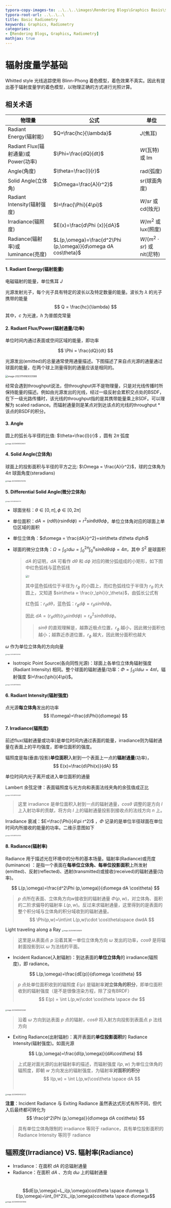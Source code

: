```yaml
---
typora-copy-images-to: ..\..\..\images\Rendering Blogs\Graphics Basis\${filename}.assets
typora-root-url: ..\..\..\
title: Basic Radiometry
keywords: Graphics, Radiometry
categories:
- [Rendering Blogs, Graphics, Radiometry]
mathjax: true
---
```




#                                                                                                                                                                                                                                                                                                                                                                                                                                                                                                                                                                                                                                                                                                                                                                                                                                                                                                                                                                                                                                                                                                                                                                                                                                                                                                                                                                                                                                                                                                                                                                                                                                                                                                                                                                                                                                                                                                                                                                                                                                                                                                                                                                                                       辐射度量学基础 

Whitted style 光线追踪使用 Blinn-Phong 着色模型，着色效果不真实。因此有提出基于辐射度量学的着色模型，以物理正确的方式进行光照计算。

## 相关术语

| 物理量                              | 公式                                                         | 单位                           |
| ----------------------------------- | ------------------------------------------------------------ | ------------------------------ |
| Radiant Energy(辐射能)              | $Q=\frac{hc}{\lambda}$                                       | $J$(焦耳)                      |
| Radiant Flux(辐射通量)或Power(功率) | $\Phi=\frac{dQ}{dt}$                                         | $W$(瓦特) 或 lm                |
| Angle(角度)                         | $\theta=\frac{l}{r}$                                         | rad(弧度)                      |
| Solid Angle(立体角)                 | $\Omega=\frac{A}{r^2}$                                       | sr(球面角度)                   |
| Radiant Intensity(辐射强度)         | $I=\frac{\Phi}{4\pi}$                                        | $W/sr$ 或 cd(烛光)             |
| Irradiance(辐照度)                  | $E(x)=\frac{d\Phi (x)}{dA}$                                  | $W/m^2$ 或 lux(照度)           |
| Radiance(辐射率)或luminance(亮度)   | $L(p,\omega)=\frac{d^2\Phi (p,\omega)}{d\omega dA cos\theta}$ | $W/(m^2\cdot sr)$ 或 nit(尼特) |

#### 1. Radiant Energy(辐射能量)

电磁辐射的能量，单位焦耳 $J$

光源发射光子，每个光子具有特定的波长以及特定数量的能量。波长为 $\lambda$ 的光子携带的能量
$$
Q = \frac{hc}{\lambda}
$$
其中，$c$ 为光速，$h$ 为普朗克常量

#### 2. Radiant Flux/Power(辐射通量/功率)

单位时间内通过表面或空间区域的能量，即功率

$$
\Phi = \frac{dQ}{dt}
$$

光源发出(emitted)的总量通常使用通量描述。下图描述了来自点光源的通量通过球面的能量，在两个球上测量得到的通量应该是相同的。

 <img src="/images/Rendering Blogs/Graphics Basis/Basic Radiometry.assets/image-20231114163033588.png" alt="image-20231114163033588" style="zoom: 50%;" />

经常会遇到throughput说法，但throughput并不是物理量，只是对光线传播时所保持能量的描述。例如由光源发出的光线，经过一级反射会累积交点处的BSDF，在下一级光路传播时，该光线的throughput指的是其携带能量乘上BSDF。可以理解为 scaled radiance。而辐射通量则是某点对到达该点的光线的throughput * 该点的BSDF的积分。

#### 3. Angle

圆上的弧长与半径的比值: $\theta=\frac{l}{r}$ ，圆有 $2\pi$ 弧度

<img src="/images/Rendering Blogs/Graphics Basis/Basic Radiometry.assets/image-20210418105514511.png" alt="image-20210418105514511" style="zoom:33%;" />

#### 4. Solid Angle(立体角)

球面上的投影面积与半径的平方之比: $\Omega = \frac{A}{r^2}$，球的立体角为 $4\pi$ 球面角度(steradians)

<img src="/images/Rendering Blogs/Graphics Basis/Basic Radiometry.assets/image-20210418105703119.png" alt="image-20210418105703119" style="zoom:33%;" />

#### 5. Differential Solid Angle(微分立体角)

<img src="/images/Rendering Blogs/Graphics Basis/Basic Radiometry.assets/image-20210418105937707.png" alt="image-20210418105937707" style="zoom: 25%;" />

- 球面坐标：$\theta\in[0,\pi],\phi\in[0,2\pi]$

- 单位面积：$dA=(rd\theta)(rsin\theta d\phi)=r^2sin\theta d\theta d\phi$，单位立体角对应的球面上单位区域的面积

- 单位立体角：$d\omega = \frac{dA}{r^2}=sin\theta d\theta d\phi$

- 球面的微分立体角：$\Omega=\int_{S^2}d\omega=\int_0^{2\pi}\int_0^{\pi}sin\theta d\theta d\phi=4\pi$，其中 $S^2$ 是球面积

  > $dA$ 的证明，$dA$ 可看作 $d\theta$ 和 $d\phi$ 对应的微分弧组成的小矩形，如下图中红色弧线与蓝色弧线
  >
  > <img src="/images/Rendering Blogs/Graphics Basis/Basic Radiometry.assets/2.PNG" alt="2" style="zoom: 50%;" />
  >
  > 其中蓝色弧线位于半径为 $r_\phi$ 的小圆上，而红色弧线位于半径为 $r_\theta$ 的大圆上，又知道 $sin\theta = \frac{r_\phi}{r_\theta}$，由弧长公式有
  >
  > 红色弧：$r_\theta d\theta$，蓝色弧：$r_\phi d\phi=r_\theta sin\theta d\phi$。
  >
  > 因此 $dA=(r_\theta d\theta)(r_\theta sin\theta d\phi)=r_\theta^2sin\theta d\theta d\phi$。
  >
  > > $sin\theta$ 的直观理解是，越靠近极点位置，$r_\phi$ 越小，因此微分面积也越小；越靠近赤道位置，$r_\phi$ 越大，因此微分面积也越大

$\omega$ 作为单位立体角的方向向量

<img src="/images/Rendering Blogs/Graphics Basis/Basic Radiometry.assets/image-20210418111221992.png" alt="image-20210418111221992" style="zoom:25%;" />

- Isotropic Point Source(各向同性光源)：球面上各单位立体角辐射强度 (Radiant Intensity) 相同。整个球面的辐射通量/功率：$\Phi=\int_{S^2}Id\omega=4\pi I$，辐射强度 $I=\frac{\phi}{4\pi}$。

<img src="/images/Rendering Blogs/Graphics Basis/Basic Radiometry.assets/image-20210418111805822.png" alt="image-20210418111805822" style="zoom:25%;" />

#### 6. Radiant Intensity(辐射强度)

点光源**每立体角**发出的功率
$$
I(\omega)=\frac{d\Phi}{d\omega}
$$


#### 7. Irradiance(辐照度)<a name="7. Irradiance(辐照度)"></a>

前述flux(辐射通量或功率)是单位时间内通过表面的能量，irradiance则为辐射通量在表面上的平均强度，即单位面积的强度。

辐照度是每(垂直/投影)**单位面积**入射到一个表面上一点的**辐射通量**(功率)，
$$
E(x)=\frac{d\Phi(x)}{dA}
$$


单位时间内光子离开或进入单位面积的通量

Lambert 余弦定律：表面辐照度与光方向和表面法线夹角的余弦值成正比

<img src="/images/Rendering Blogs/Graphics Basis/Basic Radiometry.assets/image-20210418113052481.png" alt="image-20210418113052481" style="zoom:25%;" />

> 这里 irradiance 是单位面积入射到一点的辐射通量，$cos\theta$ 调整的是方向 $l$ 上入射功率的贡献，将方向 $l$ 上的辐射通量投影到接收点的法线方向 $n$ 上。

Irradiance 衰减：$E=\frac{\Phi}{4\pi r^2}$ ，$\Phi$ 记录的是单位半径球面在单位时间内所接收的能量的功率。二维示意图如下

<img src="/images/Rendering Blogs/Graphics Basis/Basic Radiometry.assets/image-20210418113447525.png" alt="image-20210418113447525" style="zoom:25%;" />



#### 8. Radiance(辐射率)

Radiance 用于描述光在环境中的分布的基本场量。辐射率(Radiance)或亮度(luminance) ：是指一个表面在**每单位立体角、每单位投影面积**上所发射(emitted)、反射(reflected)、透射(transmitted)或接收(received)的辐射通量(功率)。

$$
L(p,\omega)=\frac{d^2\Phi (p,\omega)}{d\omega dA \cos\theta}
$$
> $p$ 点所在表面、立体角方向$w$接收到的辐射通量 $\Phi(p,w)$，对立体角、面积的二阶求偏导的辐射率 $L(p,w)$。反过来求辐射通量，这里得到的是表面的整个积分域与立体角的积分域收到的辐射通量。
> $$
> \Phi(p,w)=\int\int L(p,w)\cdot \cos\theta\space dwdA
> $$
> 

Light traveling along a Ray                  <img src="/images/Rendering Blogs/Graphics Basis/Basic Radiometry.assets/image-20210418113916011.png" alt="image-20210418113916011" style="zoom: 33%;" />

> 这里是从表面点 $p$ 沿着其某一单位立体角方向 $\omega$ 发出的功率，$cos\theta$ 是将辐射面投影到以 $\omega$ 为法线的平面。

- Incident Radiance(入射辐射)：到达表面的**单位立体角**的 irradiance(辐照度)，即 radiance。

$$
L(p,\omega)=\frac{dE(p)}{d\omega \cos\theta}
$$

> $p$ 点处单位面积收到的辐照度 $E(p)$ 是辐射率**对立体角的积分**，即单位面积收到的辐射强度（是不是很像渲染方程，除了没有BRDF）
> $$
> E(p) = \int L(p,w)\cdot \cos\theta \space dw
> $$
> 

​                                                                   <img src="/images/Rendering Blogs/Graphics Basis/Basic Radiometry.assets/image-20210418140012081.png" alt="image-20210418140012081" style="zoom: 33%;" />

> 沿着 $\omega$ 方向到达表面 $p$ 点的辐射，$cos\theta$ 将入射方向投影到表面点 $p$ 法线方向

- Exiting Radiance(出射辐射)：离开表面的**单位投影面积**的 Radiance Intensity(辐射强度)。如面光源

$$
L(p,\omega)=\frac{dI(p,\omega)}{dA\cos\theta}
$$

>  上式是对面光源的出射辐射率的描述，而辐射强度 $I(p,w)$ 为单位立体角的辐照度，即朝 $w$ 方向发出的辐射强度，为辐射率**对面积的积分**
> $$
> I(p,w) = \int L(p,w)\cos\theta \space dA
> $$
> ​                                                              

<img src="/images/Rendering Blogs/Graphics Basis/Basic Radiometry.assets/image-20210418141032723.png" alt="image-20210418141032723" style="zoom: 33%;" />

**注意**：Incident Radiance 与 Exiting Radiance 虽然表达式形式有所不同，但代入后最终都可转化为 
$$
\frac{d^2\Phi (p,\omega)}{d\omega dA cos\theta}
$$


> 具有单位立体角限制的 irradiance 等同于 radiance，具有单位投影面积的 Radiance Intensity 等同于 radiance

## 辐照度(Irradiance) VS. 辐射率(Radiance)

- Irradiance：在面积 $dA$ 的总辐射通量
- Radiance：在面积 $dA$ 、方向 $d\omega$ 上的辐射通量

​			$$dE(p,\omega)=L_i(p,\omega)cos\theta \space d\omega \\ E(p,\omega)=\int_{H^2}L_i(p,\omega)cos\theta \space d\omega$$                     <img src="/images/Rendering Blogs/Graphics Basis/Basic Radiometry.assets/image-20210418143001958.png" alt="image-20210418143001958" style="zoom: 33%;" />

